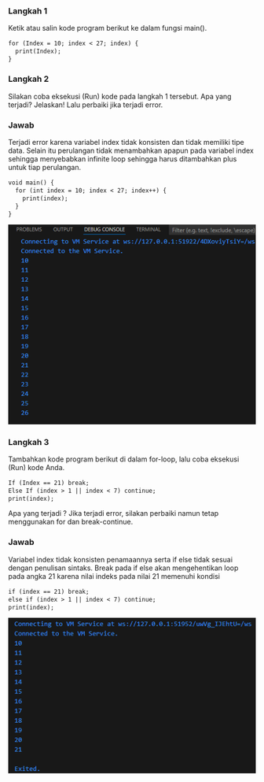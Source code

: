### Langkah 1
Ketik atau salin kode program berikut ke dalam fungsi main().
```
for (Index = 10; index < 27; index) {
  print(Index);
}
```

### Langkah 2
Silakan coba eksekusi (Run) kode pada langkah 1 tersebut. Apa yang terjadi? Jelaskan! Lalu perbaiki jika terjadi error.

### Jawab
Terjadi error karena variabel index tidak konsisten dan tidak memiliki tipe data. Selain itu perulangan tidak menambahkan apapun pada variabel index sehingga menyebabkan infinite loop sehingga harus ditambahkan plus untuk tiap perulangan.
```
void main() {
  for (int index = 10; index < 27; index++) {
    print(index);
  }
}
```

![Foto Soal](img/image.png)

### Langkah 3
Tambahkan kode program berikut di dalam for-loop, lalu coba eksekusi (Run) kode Anda.
```
If (Index == 21) break;
Else If (index > 1 || index < 7) continue;
print(index);
```
Apa yang terjadi ? Jika terjadi error, silakan perbaiki namun tetap menggunakan for dan break-continue.
### Jawab
Variabel index tidak konsisten penamaannya serta if else tidak sesuai dengan penulisan sintaks. Break pada if else akan mengehentikan loop pada angka 21 karena nilai indeks pada nilai 21 memenuhi kondisi
```
if (index == 21) break;
else if (index > 1 || index < 7) continue;
print(index);
```

![Foto Soal](img/image2.png)